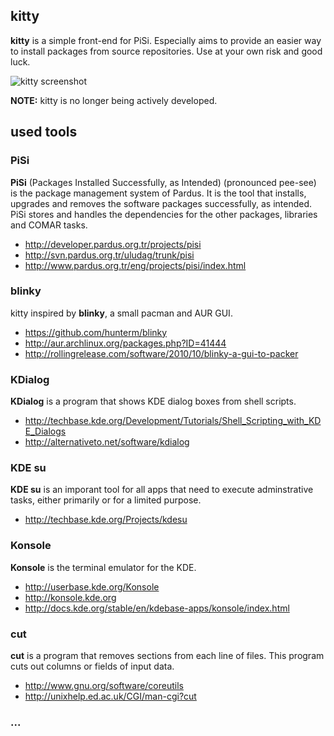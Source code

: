 ## kitty

**kitty** is a simple front-end for PiSi. Especially aims to provide an easier way to install packages from source repositories. Use at your own risk and good luck.

![kitty screenshot](http://i.imgur.com/lbx1HQw.png)

**NOTE:** kitty is no longer being actively developed.

## used tools

### PiSi

**PiSi** (Packages Installed Successfully, as Intended) (pronounced pee-see) is the package management system of Pardus. It is the tool that installs, upgrades and removes the software packages successfully, as intended. PiSi stores and handles the dependencies for the other packages, libraries and COMAR tasks.

* http://developer.pardus.org.tr/projects/pisi
* http://svn.pardus.org.tr/uludag/trunk/pisi
* http://www.pardus.org.tr/eng/projects/pisi/index.html

### blinky

kitty inspired by **blinky**, a small pacman and AUR GUI.

* https://github.com/hunterm/blinky
* http://aur.archlinux.org/packages.php?ID=41444
* http://rollingrelease.com/software/2010/10/blinky-a-gui-to-packer

### KDialog

**KDialog** is a program that shows KDE dialog boxes from shell scripts.

* http://techbase.kde.org/Development/Tutorials/Shell_Scripting_with_KDE_Dialogs
* http://alternativeto.net/software/kdialog

### KDE su

**KDE su** is an imporant tool for all apps that need to execute adminstrative tasks, either primarily or for a limited purpose.

* http://techbase.kde.org/Projects/kdesu

### Konsole

**Konsole** is the terminal emulator for the KDE.

* http://userbase.kde.org/Konsole
* http://konsole.kde.org
* http://docs.kde.org/stable/en/kdebase-apps/konsole/index.html

### cut

**cut** is a program that removes sections from each line of files. This program cuts out columns or fields of input data.

* http://www.gnu.org/software/coreutils
* http://unixhelp.ed.ac.uk/CGI/man-cgi?cut

### ...
